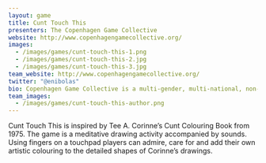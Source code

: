 ```yaml
---
layout: game
title: Cunt Touch This
presenters: The Copenhagen Game Collective
website: http://www.copenhagengamecollective.org/
images:
  - /images/games/cunt-touch-this-1.png
  - /images/games/cunt-touch-this-2.jpg
  - /images/games/cunt-touch-this-3.jpg
team_website: http://www.copenhagengamecollective.org/
twitter: "@enibolas"
bio: Copenhagen Game Collective is a multi-gender, multi-national, non-profit game design collective based in Copenhagen, Denmark. The collective comprises a network of people and companies interested in independent game culture. Our members include  creative individuals first of all, but also small companies, non-commercial interest groups, and game communicators and disseminators.
team_images:
  - /images/games/cunt-touch-this-author.png
---
```

Cunt Touch This is inspired by Tee A. Corinne’s Cunt Colouring Book from 1975. The game is a meditative drawing activity accompanied by sounds. Using fingers on a touchpad players can admire, care for and add their own artistic colouring to the detailed shapes of Corinne’s drawings.
